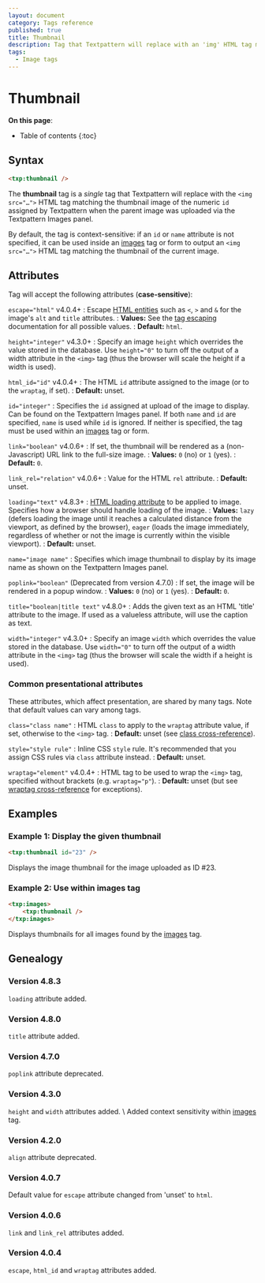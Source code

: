 ```yaml
---
layout: document
category: Tags reference
published: true
title: Thumbnail
description: Tag that Textpattern will replace with an 'img' HTML tag matching an image thumbnail set via the Images panel.
tags:
  - Image tags
---
```


# Thumbnail

**On this page**:

* Table of contents
{:toc}

## Syntax

~~~ html
<txp:thumbnail />
~~~

The **thumbnail** tag is a *single* tag that Textpattern will replace with the `<img src="…">` HTML tag matching the thumbnail image of the numeric `id` assigned by Textpattern when the parent image was uploaded via the Textpattern Images panel.

By default, the tag is context-sensitive: if an `id` or `name` attribute is not specified, it can be used inside an [images](/tags/images) tag or form to output an `<img src="…">` HTML tag matching the thumbnail of the current image.

## Attributes

Tag will accept the following attributes (**case-sensitive**):

`escape="html"` <span class="footnote warning">v4.0.4+</span>
: Escape [HTML entities](https://developer.mozilla.org/en-US/docs/Glossary/Entity) such as `<`, `>` and `&` for the image's `alt` and `title` attributes.
: **Values:** See the [tag escaping](/tags/learning/#tag-escaping) documentation for all possible values.
: **Default:** `html`.

`height="integer"` <span class="footnote warning">v4.3.0+</span>
: Specify an image `height` which overrides the value stored in the database. Use `height="0"` to turn off the output of a width attribute in the `<img>` tag (thus the browser will scale the height if a width is used).

`html_id="id"` <span class="footnote warning">v4.0.4+</span>
: The HTML `id` attribute assigned to the image (or to the `wraptag`, if set).
: **Default:** unset.

`id="integer"`
: Specifies the `id` assigned at upload of the image to display. Can be found on the Textpattern Images panel. If both `name` and `id` are specified, `name` is used while `id` is ignored. If neither is specified, the tag must be used within an [images](/tags/images) tag or form.

`link="boolean"` <span class="footnote warning">v4.0.6+</span>
: If set, the thumbnail will be rendered as a (non-Javascript) URL link to the full-size image.
: **Values:** `0` (no) or `1` (yes).
: **Default:** `0`.

`link_rel="relation"` <span class="footnote warning">v4.0.6+</span>
: Value for the HTML `rel` attribute.
: **Default:** unset.

`loading="text"` <span class="footnote warning">v4.8.3+</span>
: [HTML loading attribute](https://developer.mozilla.org/en-US/docs/Web/HTML/Element/img#attr-loading) to be applied to image. Specifies how a browser should handle loading of the image.
: **Values:** `lazy` (defers loading the image until it reaches a calculated distance from the viewport, as defined by the browser), `eager` (loads the image immediately, regardless of whether or not the image is currently within the visible viewport).
: **Default:** unset.

`name="image name"`
: Specifies which image thumbnail to display by its image name as shown on the Textpattern Images panel.

`poplink="boolean"` (Deprecated from version 4.7.0)
: If set, the image will be rendered in a popup window.
: **Values:** `0` (no) or `1` (yes).
: **Default:** `0`.

`title="boolean|title text"` <span class="footnote warning">v4.8.0+</span>
: Adds the given text as an HTML 'title' attribute to the image. If used as a valueless attribute, will use the caption as text.

`width="integer"` <span class="footnote warning">v4.3.0+</span>
: Specify an image `width` which overrides the value stored in the database. Use `width="0"` to turn off the output of a width attribute in the `<img>` tag (thus the browser will scale the width if a height is used).

### Common presentational attributes

These attributes, which affect presentation, are shared by many tags. Note that default values can vary among tags.

`class="class name"`
: HTML `class` to apply to the `wraptag` attribute value, if set, otherwise to the `<img>` tag.
: **Default:** unset (see [class cross-reference](/tags/tag-attributes-cross-reference#class)).

`style="style rule"`
: Inline CSS `style` rule. It's recommended that you assign CSS rules via `class` attribute instead.
: **Default:** unset.

`wraptag="element"` <span class="footnote warning">v4.0.4+</span>
: HTML tag to be used to wrap the `<img>` tag, specified without brackets (e.g. `wraptag="p"`).
: **Default:** unset (but see [wraptag cross-reference](/tags/tag-attributes-cross-reference#wraptag) for exceptions).

## Examples

### Example 1: Display the given thumbnail

~~~ html
<txp:thumbnail id="23" />
~~~

Displays the image thumbnail for the image uploaded as ID #23.

### Example 2: Use within images tag

~~~ html
<txp:images>
    <txp:thumbnail />
</txp:images>
~~~

Displays thumbnails for all images found by the [images](/tags/images) tag.

## Genealogy

### Version 4.8.3

`loading` attribute added.

### Version 4.8.0

`title` attribute added.

### Version 4.7.0

`poplink` attribute deprecated.

### Version 4.3.0

`height` and `width` attributes added. \\
Added context sensitivity within [images](/tags/images) tag.

### Version 4.2.0

`align` attribute deprecated.

### Version 4.0.7

Default value for `escape` attribute changed from 'unset' to `html`.

### Version 4.0.6

`link` and `link_rel` attributes added.

### Version 4.0.4

`escape`, `html_id` and `wraptag` attributes added.
